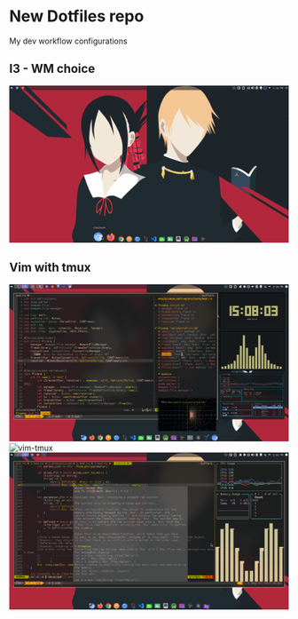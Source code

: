 # New Dotfiles repo

My dev workflow configurations

## I3 - WM choice

![I3](desk-1.png "i3 window manager")

## Vim with tmux

![vim-tmux](desk-6-code.png "Vim with tmux")
![vim-tmux](desk-5-coding.png, "Vim with tmux")
![vim-tmux](desk-7-float-wins.png "Vim with tmux")
